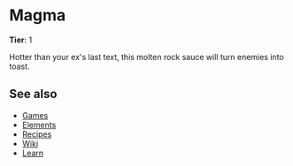 # Magma

**Tier**: 1

Hotter than your ex's last text, this molten rock sauce will turn enemies into toast.

## See also

* [Games](/wiki/games)
* [Elements](/wiki/elements)
* [Recipes](/wiki/recipes)
* [Wiki](/wiki/index)
* [Learn](/learn/index)
